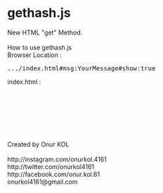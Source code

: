 # gethash.js
New HTML "get" Method.<br>
<br>
How to use gethash.js<br>
Browser Location : 
<pre>.../index.html#msg:YourMessage#show:true</pre>
index.html :<br>
<pre>
<script src=".../gethash.js"></script><br>
<script>
var message=get("msg");
var ms=get("show");

if(ms == true){
&emsp;document.write( message )
}
</script>
</pre>
<br>
Created by Onur KOL<br><br>
http://instagram.com/onurkol.4161<br>
http://twitter.com/onurkol4161<br>
http://facebook.com/onur.kol.61<br>
onurkol4161@gmail.com
